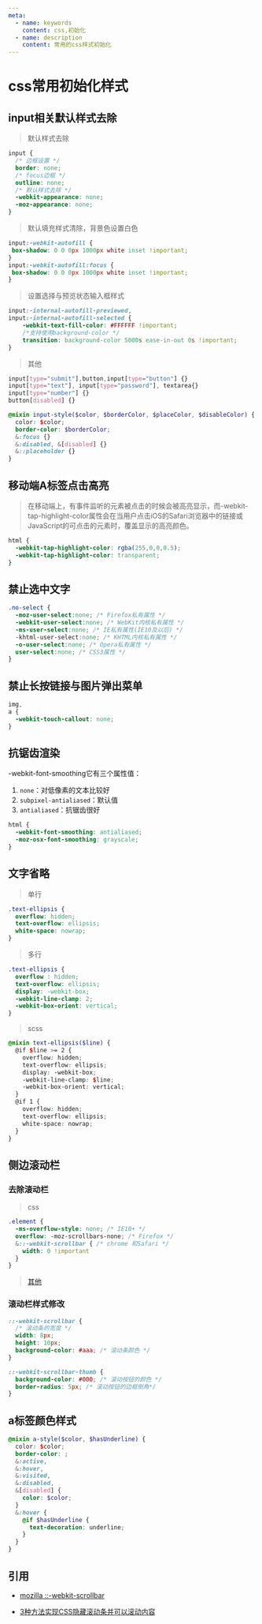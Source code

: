 ```yaml
---
meta:
  - name: keywords
    content: css,初始化
  - name: description
    content: 常用的css样式初始化
---
```


# css常用初始化样式

## input相关默认样式去除

> 默认样式去除

```css
input {
  /* 边框设置 */
  border: none;
  /* focus边框 */
  outline: none; 
  /* 默认样式去除 */
  -webkit-appearance: none;
  -moz-appearance: none;
}
```

> 默认填充样式清除，背景色设置白色

```css
input:-webkit-autofill {
 box-shadow: 0 0 0px 1000px white inset !important;
}  
input:-webkit-autofill:focus {
 box-shadow: 0 0 0px 1000px white inset !important;
} 
```

> 设置选择与预览状态输入框样式

```css
input:-internal-autofill-previewed,
input:-internal-autofill-selected {
    -webkit-text-fill-color: #FFFFFF !important; 
    /*支持使用background-color */ 
    transition: background-color 5000s ease-in-out 0s !important;
}
```

> 其他

```css
input[type="submit"],button,input[type="button"] {}
input[type="text"], input[type="password"], textarea{}
input[type="number"] {}
button[disabled] {}
```

```scss
@mixin input-style($color, $borderColor, $placeColor, $disableColor) {
  color: $color;
  border-color: $borderColor;
  &:focus {}
  &:disabled, &[disabled] {}
  &::placeholder {}
}
```

## 移动端A标签点击高亮

> 在移动端上，有事件监听的元素被点击的时候会被高亮显示，而-webkit-tap-highlight-color属性会在当用户点击iOS的Safari浏览器中的链接或JavaScript的可点击的元素时，覆盖显示的高亮颜色。

```css
html {
  -webkit-tap-highlight-color: rgba(255,0,0,0.5);
  -webkit-tap-highlight-color: transparent;
}
```

## 禁止选中文字

```css
.no-select {
  -moz-user-select:none; /* Firefox私有属性 */
  -webkit-user-select:none; /* WebKit内核私有属性 */
  -ms-user-select:none; /* IE私有属性(IE10及以后) */
  -khtml-user-select:none; /* KHTML内核私有属性 */
  -o-user-select:none; /* Opera私有属性 */
  user-select:none; /* CSS3属性 */
}
```

## 禁止长按链接与图片弹出菜单

```css
img,
a {
  -webkit-touch-callout: none;
}
```

## 抗锯齿渲染

-webkit-font-smoothing它有三个属性值：

1. `none`：对低像素的文本比较好
2. `subpixel-antialiased`：默认值
3. `antialiased`：抗锯齿很好 


```css
html {
  -webkit-font-smoothing: antialiased;
  -moz-osx-font-smoothing: grayscale;
}
```

## 文字省略

> 单行

```css
.text-ellipsis {
  overflow: hidden;
  text-overflow: ellipsis;
  white-space: nowrap;
}
```

> 多行

```css
.text-ellipsis {
  overflow : hidden;
  text-overflow: ellipsis;
  display: -webkit-box;
  -webkit-line-clamp: 2;
  -webkit-box-orient: vertical;
}
```

> scss

```scss
@mixin text-ellipsis($line) {
  @if $line >= 2 {
    overflow: hidden;
    text-overflow: ellipsis;
    display: -webkit-box;
    -webkit-line-clamp: $line;
    -webkit-box-orient: vertical;
  }
  @if 1 {
    overflow: hidden;
    text-overflow: ellipsis;
    white-space: nowrap;
  }
}
```

## 侧边滚动栏

### 去除滚动栏

> css

```scss 
.element {
  -ms-overflow-style: none; /* IE10+ */
  overflow: -moz-scrollbars-none; /* Firefox */
  &::-webkit-scrollbar { /* chrome 和Safari */
    width: 0 !important 
  } 
}
```

> [其他](https://juejin.cn/post/6844903577094209544)

### 滚动栏样式修改

```scss
::-webkit-scrollbar {
  /* 滚动条的宽度 */
  width: 8px;
  height: 10px;
  background-color: #aaa; /* 滚动条颜色 */
}

::-webkit-scrollbar-thumb {
  background-color: #000; /* 滚动按钮的颜色 */
  border-radius: 5px; /* 滚动按钮的边框倒角*/
}
```

## a标签颜色样式

```scss
@mixin a-style($color, $hasUnderline) {
  color: $color;
  border-color: ;
  &:active,
  &:hover,
  &:visited,
  &:disabled,
  &[disabled] {
    color: $color;
  }
  &:hover {
    @if $hasUnderline {
      text-decoration: underline;
    }
  }
}
```

## 引用

* [mozilla ::-webkit-scrollbar](https://developer.mozilla.org/zh-CN/docs/Web/CSS/::-webkit-scrollbar)

* [3种方法实现CSS隐藏滚动条并可以滚动内容](https://juejin.cn/post/6844903577094209544)